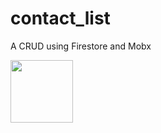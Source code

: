 # contact_list

A CRUD using Firestore and Mobx

<img src="![Screenshot_1589929293](https://user-images.githubusercontent.com/20539985/82387137-9a770d80-9a0c-11ea-8843-3bb9b92a9142.png)" width="100"/>

